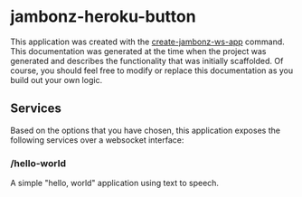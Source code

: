 # jambonz-heroku-button

This application was created with the [create-jambonz-ws-app](https://www.npmjs.com/package/create-jambonz-ws-app) command.  This documentation was generated at the time when the project was generated and describes the functionality that was initially scaffolded.  Of course, you should feel free to modify or replace this documentation as you build out your own logic.

## Services

Based on the options that you have chosen, this application exposes the following services over a websocket interface:

### /hello-world
A simple "hello, world" application using text to speech.





